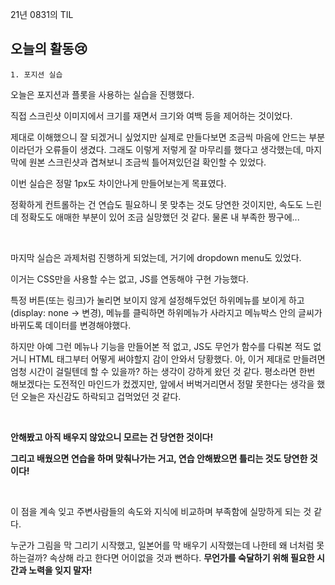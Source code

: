 21년 0831의 TIL

## 오늘의 활동😢

    1. 포지션 실습

오늘은 포지션과 플롯을 사용하는 실습을 진행했다.

직접 스크린샷 이미지에서 크기를 재면서 크기와 여백 등을 제어하는 것이었다.

제대로 이해했으니 잘 되겠거니 싶었지만 실제로 만들다보면 조금씩 마음에 안드는 부분이라던가 오류들이 생겼다. 그래도 이렇게 저렇게 잘 마무리를 했다고 생각했는데, 마지막에 원본 스크린샷과 겹쳐보니 조금씩 틀어져있던걸 확인할 수 있었다.

이번 실습은 정말 1px도 차이안나게 만들어보는게 목표였다.

정확하게 컨트롤하는 건 연습도 필요하니 못 맞추는 것도 당연한 것이지만, 속도도 느린데 정확도도 애매한 부분이 있어 조금 실망했던 것 같다. 물론 내 부족한 짱구에...

<br>

마지막 실습은 과제처럼 진행하게 되었는데, 거기에 dropdown menu도 있었다.

이거는 CSS만을 사용할 수는 없고, JS를 연동해야 구현 가능했다.

특정 버튼(또는 링크)가 눌리면 보이지 않게 설정해두었던 하위메뉴를 보이게 하고(display: none → 변경), 메뉴를 클릭하면 하위메뉴가 사라지고 메뉴박스 안의 글씨가 바뀌도록 데이터를 변경해야했다.

하지만 아예 그런 메뉴나 기능을 만들어본 적 없고, JS도 무언가 함수를 다뤄본 적도 없거니 HTML 태그부터 어떻게 써야할지 감이 안와서 당황했다. 아, 이거 제대로 만들려면 엄청 시간이 걸릴텐데 할 수 있을까? 하는 생각이 강하게 왔던 것 같다. 평소라면 한번 해보겠다는 도전적인 마인드가 컸겠지만, 앞에서 버벅거리면서 정말 못한다는 생각을 했던 오늘은 자신감도 하락되고 겁먹었던 것 같다.

<br>

**안해봤고 아직 배우지 않았으니 모르는 건 당연한 것이다!**

**그리고 배웠으면 연습을 하며 맞춰나가는 거고, 연습 안해봤으면 틀리는 것도 당연한 것이다!**

<br>

이 점을 계속 잊고 주변사람들의 속도와 지식에 비교하며 부족함에 실망하게 되는 것 같다.

누군가 그림을 막 그리기 시작했고, 일본어를 막 배우기 시작했는데 나한테 왜 너처럼 못하는걸까? 속상해 라고 한다면 어이없을 것과 뻔하다. **무언가를 숙달하기 위해 필요한 시간과 노력을 잊지 말자!**
